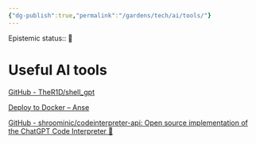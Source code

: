 ```yaml
---
{"dg-publish":true,"permalink":"/gardens/tech/ai/tools/"}
---
```


Epistemic status:: 🌱
# Useful AI tools
[GitHub - TheR1D/shell\_gpt](https://github.com/TheR1D/shell_gpt)

[Deploy to Docker – Anse](https://docs.anse.app/self-deploy/docker)


[GitHub - shroominic/codeinterpreter-api: Open source implementation of the ChatGPT Code Interpreter 👾](https://github.com/shroominic/codeinterpreter-api)
